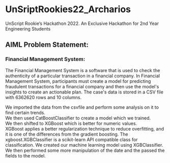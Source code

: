 # UnSriptRookies22_Archarios
UnScript Rookie’s Hackathon 2022. An Exclusive Hackathon for 2nd Year Engineering Students

## AIML Problem Statement:
### Financial Management System:
The Financial Management System is a software that is used to check the authenticity of a particular transaction in a financial company.
In Financial Management System, participants must create a model for predicting fraudulent transactions for a financial company and then use the model's insights to create an actionable plan. The case's data is stored in a CSV file with 
6362620 rows and 10 columns.

We imported the data from the csvfile and perform some analysis on it to find certain trends.  
We then used CatBoostClassifier to create a model which we trained.  
We then shifted to XGBoost which is better for numeric values.  
XGBoost applies a better regularization technique to reduce overfitting, and it is one of the differences from the gradient boosting. The xgboost.XGBClassifier is a scikit-learn API compatible class for classification. We created our machine learning model using XGBClassifier.  
We then performed some more manipulation of the date and the passed the fields to the model.  
